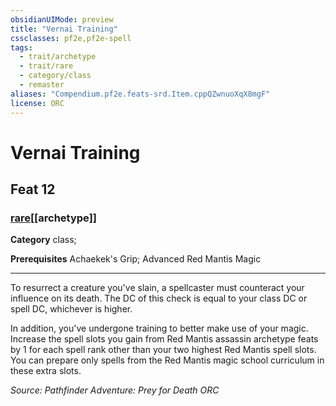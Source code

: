 ```yaml
---
obsidianUIMode: preview
title: "Vernai Training"
cssclasses: pf2e,pf2e-spell
tags:
  - trait/archetype
  - trait/rare
  - category/class
  - remaster
aliases: "Compendium.pf2e.feats-srd.Item.cppQZwnuoXqX8mgF"
license: ORC
---
```

# Vernai Training
## Feat 12
### [rare](rare.md "Rare Rarity Trait")[[archetype]]

**Category** class; 



**Prerequisites** Achaekek's Grip; Advanced Red Mantis Magic
* * *
To resurrect a creature you've slain, a spellcaster must counteract your influence on its death. The DC of this check is equal to your class DC or spell DC, whichever is higher.

In addition, you've undergone training to better make use of your magic. Increase the spell slots you gain from Red Mantis assassin archetype feats by 1 for each spell rank other than your two highest Red Mantis spell slots. You can prepare only spells from the Red Mantis magic school curriculum in these extra slots.

*Source: Pathfinder Adventure: Prey for Death*
*ORC*